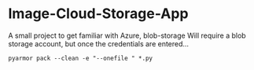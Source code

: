 # Image-Cloud-Storage-App
A small project to get familiar with Azure, blob-storage
Will require a blob storage account, but once the credentials are entered...

`pyarmor pack --clean -e "--onefile " *.py`

